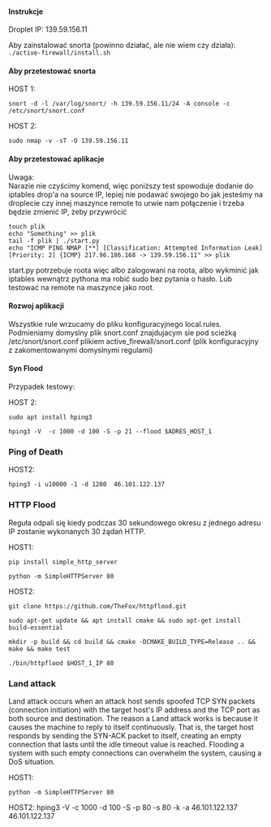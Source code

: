 #### Instrukcje

Droplet IP: 139.59.156.11

Aby zainstalować snorta (powinno działać, ale nie wiem czy działa):  
```./active-firewall/install.sh```

#### Aby przetestować snorta  

HOST 1:
```
snort -d -l /var/log/snort/ -h 139.59.156.11/24 -A console -c /etc/snort/snort.conf
```

HOST 2:
```
sudo nmap -v -sT -O 139.59.156.11
```

#### Aby przetestować aplikacje
Uwaga:  
Narazie nie czyścimy komend, więc poniższy test spowoduje dodanie do iptables drop'a na source IP, lepiej nie podawać swojego bo jak jesteśmy na droplecie
czy innej maszynce remote to urwie nam połączenie i trzeba będzie zmienić IP, żeby przywrócić
```
touch plik
echo "Something" >> plik
tail -f plik | ./start.py
echo "ICMP PING NMAP [**] [Classification: Attempted Information Leak] [Priority: 2] {ICMP} 217.96.186.168 -> 139.59.156.11" >> plik
```

start.py potrzebuje roota więc albo zalogowani na roota, albo wykminić jak iptables wewnątrz pythona ma
robić sudo bez pytania o hasło. Lub testować na remote na maszynce jako root.

#### Rozwoj aplikacji

Wszystkie rule wrzucamy do pliku konfiguracyjnego local.rules. Podmieniamy domyslny plik snort.conf znajdujacym sie pod scieżką /etc/snort/snort.conf plikiem active_firewall/snort.conf (plik konfiguracyjny z zakomentowanymi domyslnymi regulami)

#### Syn Flood
Przypadek testowy:

HOST 2:

```
sudo apt install hping3

hping3 -V  -c 1000 -d 100 -S -p 21 --flood $ADRES_HOST_1
```

### Ping of Death

HOST2:

```
hping3 -i u10000 -1 -d 1200  46.101.122.137
```

### HTTP Flood

Reguła odpali się kiedy podczas 30 sekundowego okresu z jednego adresu IP zostanie wykonanych 30 żądań HTTP.

HOST1:

```
pip install simple_http_server

python -m SimpleHTTPServer 80
```

HOST2:

```
git clone https://github.com/TheFox/httpflood.git

sudo apt-get update && apt install cmake && sudo apt-get install build-essential

mkdir -p build && cd build && cmake -DCMAKE_BUILD_TYPE=Release .. && make && make test

./bin/httpflood $HOST_1_IP 80

```

### Land attack

Land attack occurs when an attack host sends spoofed TCP SYN 
packets (connection initiation) with the target host's IP address 
and the TCP port as both source and destination. The reason a 
Land attack works is because it causes the machine to reply to 
itself continuously. That is, the target host responds by sending 
the SYN-ACK packet to itself, creating an empty connection that 
lasts until the idle timeout value is reached. Flooding a system 
with such empty connections can overwhelm the system, causing 
a DoS situation.

HOST1:

```
python -m SimpleHTTPServer 80
```

HOST2:
hping3 -V -c 1000 -d 100 -S -p 80 -s 80 -k -a 46.101.122.137 46.101.122.137
